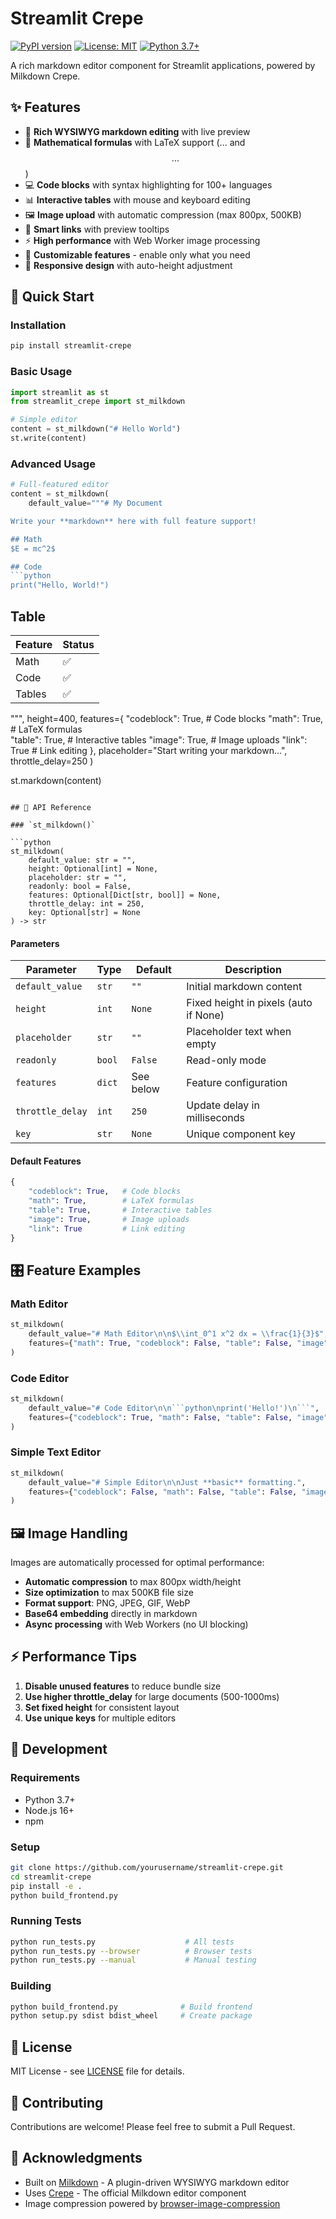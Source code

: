 # Streamlit Crepe

[![PyPI version](https://badge.fury.io/py/streamlit-crepe.svg)](https://badge.fury.io/py/streamlit-crepe)
[![License: MIT](https://img.shields.io/badge/License-MIT-yellow.svg)](https://opensource.org/licenses/MIT)
[![Python 3.7+](https://img.shields.io/badge/python-3.7+-blue.svg)](https://www.python.org/downloads/)

A rich markdown editor component for Streamlit applications, powered by Milkdown Crepe.

## ✨ Features

- 📝 **Rich WYSIWYG markdown editing** with live preview
- 🧮 **Mathematical formulas** with LaTeX support ($...$ and $$...$$)
- 💻 **Code blocks** with syntax highlighting for 100+ languages
- 📊 **Interactive tables** with mouse and keyboard editing
- 🖼️ **Image upload** with automatic compression (max 800px, 500KB)
- 🔗 **Smart links** with preview tooltips
- ⚡ **High performance** with Web Worker image processing
- 🎨 **Customizable features** - enable only what you need
- 📱 **Responsive design** with auto-height adjustment

## 🚀 Quick Start

### Installation

```bash
pip install streamlit-crepe
```

### Basic Usage

```python
import streamlit as st
from streamlit_crepe import st_milkdown

# Simple editor
content = st_milkdown("# Hello World")
st.write(content)
```

### Advanced Usage

```python
# Full-featured editor
content = st_milkdown(
    default_value="""# My Document

Write your **markdown** here with full feature support!

## Math
$E = mc^2$

## Code
```python
print("Hello, World!")
```

## Table
| Feature | Status |
|---------|--------|
| Math    | ✅     |
| Code    | ✅     |
| Tables  | ✅     |
""",
    height=400,
    features={
        "codeblock": True,  # Code blocks
        "math": True,       # LaTeX formulas  
        "table": True,      # Interactive tables
        "image": True,      # Image uploads
        "link": True        # Link editing
    },
    placeholder="Start writing your markdown...",
    throttle_delay=250
)

st.markdown(content)
```

## 📖 API Reference

### `st_milkdown()`

```python
st_milkdown(
    default_value: str = "",
    height: Optional[int] = None,
    placeholder: str = "",
    readonly: bool = False,
    features: Optional[Dict[str, bool]] = None,
    throttle_delay: int = 250,
    key: Optional[str] = None
) -> str
```

#### Parameters

| Parameter | Type | Default | Description |
|-----------|------|---------|-------------|
| `default_value` | `str` | `""` | Initial markdown content |
| `height` | `int` | `None` | Fixed height in pixels (auto if None) |
| `placeholder` | `str` | `""` | Placeholder text when empty |
| `readonly` | `bool` | `False` | Read-only mode |
| `features` | `dict` | See below | Feature configuration |
| `throttle_delay` | `int` | `250` | Update delay in milliseconds |
| `key` | `str` | `None` | Unique component key |

#### Default Features

```python
{
    "codeblock": True,   # Code blocks
    "math": True,        # LaTeX formulas
    "table": True,       # Interactive tables
    "image": True,       # Image uploads
    "link": True         # Link editing
}
```

## 🎛️ Feature Examples

### Math Editor
```python
st_milkdown(
    default_value="# Math Editor\n\n$\\int_0^1 x^2 dx = \\frac{1}{3}$",
    features={"math": True, "codeblock": False, "table": False, "image": False, "link": False}
)
```

### Code Editor
```python
st_milkdown(
    default_value="# Code Editor\n\n```python\nprint('Hello!')\n```",
    features={"codeblock": True, "math": False, "table": False, "image": False, "link": False}
)
```

### Simple Text Editor
```python
st_milkdown(
    default_value="# Simple Editor\n\nJust **basic** formatting.",
    features={"codeblock": False, "math": False, "table": False, "image": False, "link": True}
)
```

## 🖼️ Image Handling

Images are automatically processed for optimal performance:

- **Automatic compression** to max 800px width/height
- **Size optimization** to max 500KB file size
- **Format support**: PNG, JPEG, GIF, WebP
- **Base64 embedding** directly in markdown
- **Async processing** with Web Workers (no UI blocking)

## ⚡ Performance Tips

1. **Disable unused features** to reduce bundle size
2. **Use higher throttle_delay** for large documents (500-1000ms)
3. **Set fixed height** for consistent layout
4. **Use unique keys** for multiple editors

## 🔧 Development

### Requirements

- Python 3.7+
- Node.js 16+
- npm

### Setup

```bash
git clone https://github.com/yourusername/streamlit-crepe.git
cd streamlit-crepe
pip install -e .
python build_frontend.py
```

### Running Tests

```bash
python run_tests.py                    # All tests
python run_tests.py --browser          # Browser tests
python run_tests.py --manual           # Manual testing
```

### Building

```bash
python build_frontend.py              # Build frontend
python setup.py sdist bdist_wheel     # Create package
```

## 📄 License

MIT License - see [LICENSE](LICENSE) file for details.

## 🤝 Contributing

Contributions are welcome! Please feel free to submit a Pull Request.

## 🙏 Acknowledgments

- Built on [Milkdown](https://milkdown.dev/) - A plugin-driven WYSIWYG markdown editor
- Uses [Crepe](https://github.com/Milkdown/crepe) - The official Milkdown editor component
- Image compression powered by [browser-image-compression](https://github.com/Donaldcwl/browser-image-compression)

